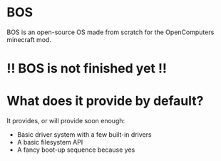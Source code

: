# BOS
BOS is an open-source OS made from scratch for the OpenComputers minecraft mod.

# !! BOS is not finished yet !!

# What does it provide by default?
It provides, or will provide soon enough:
- Basic driver system with a few built-in drivers
- A basic filesystem API
- A fancy boot-up sequence because yes
